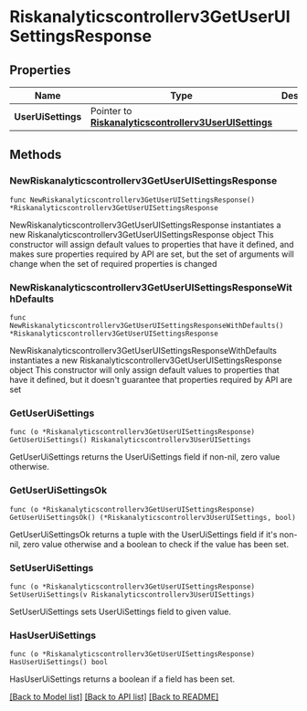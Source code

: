 # Riskanalyticscontrollerv3GetUserUISettingsResponse

## Properties

Name | Type | Description | Notes
------------ | ------------- | ------------- | -------------
**UserUiSettings** | Pointer to [**Riskanalyticscontrollerv3UserUISettings**](Riskanalyticscontrollerv3UserUISettings.md) |  | [optional] 

## Methods

### NewRiskanalyticscontrollerv3GetUserUISettingsResponse

`func NewRiskanalyticscontrollerv3GetUserUISettingsResponse() *Riskanalyticscontrollerv3GetUserUISettingsResponse`

NewRiskanalyticscontrollerv3GetUserUISettingsResponse instantiates a new Riskanalyticscontrollerv3GetUserUISettingsResponse object
This constructor will assign default values to properties that have it defined,
and makes sure properties required by API are set, but the set of arguments
will change when the set of required properties is changed

### NewRiskanalyticscontrollerv3GetUserUISettingsResponseWithDefaults

`func NewRiskanalyticscontrollerv3GetUserUISettingsResponseWithDefaults() *Riskanalyticscontrollerv3GetUserUISettingsResponse`

NewRiskanalyticscontrollerv3GetUserUISettingsResponseWithDefaults instantiates a new Riskanalyticscontrollerv3GetUserUISettingsResponse object
This constructor will only assign default values to properties that have it defined,
but it doesn't guarantee that properties required by API are set

### GetUserUiSettings

`func (o *Riskanalyticscontrollerv3GetUserUISettingsResponse) GetUserUiSettings() Riskanalyticscontrollerv3UserUISettings`

GetUserUiSettings returns the UserUiSettings field if non-nil, zero value otherwise.

### GetUserUiSettingsOk

`func (o *Riskanalyticscontrollerv3GetUserUISettingsResponse) GetUserUiSettingsOk() (*Riskanalyticscontrollerv3UserUISettings, bool)`

GetUserUiSettingsOk returns a tuple with the UserUiSettings field if it's non-nil, zero value otherwise
and a boolean to check if the value has been set.

### SetUserUiSettings

`func (o *Riskanalyticscontrollerv3GetUserUISettingsResponse) SetUserUiSettings(v Riskanalyticscontrollerv3UserUISettings)`

SetUserUiSettings sets UserUiSettings field to given value.

### HasUserUiSettings

`func (o *Riskanalyticscontrollerv3GetUserUISettingsResponse) HasUserUiSettings() bool`

HasUserUiSettings returns a boolean if a field has been set.


[[Back to Model list]](../README.md#documentation-for-models) [[Back to API list]](../README.md#documentation-for-api-endpoints) [[Back to README]](../README.md)


